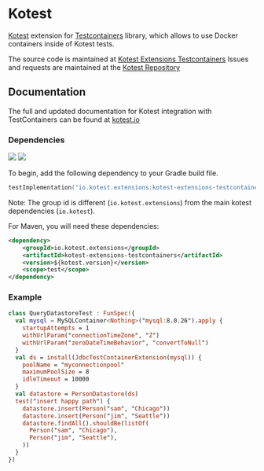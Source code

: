 # Kotest

[Kotest](https://github.com/kotest/kotest) extension for [Testcontainers](https://github.com/testcontainers/testcontainers-java) library, which allows to use Docker containers inside of Kotest tests.

The source code is maintained at [Kotest Extensions Testcontainers](https://github.com/kotest/kotest-extensions-testcontainers)
Issues and requests are maintained at the [Kotest Repository](https://github.com/kotest/kotest)

## Documentation

The full and updated documentation for Kotest integration with TestContainers can be found at [kotest.io](https://kotest.io/docs/extensions/test_containers.html)


### Dependencies

[<img src="https://img.shields.io/maven-central/v/io.kotest.extensions/kotest-extensions-testcontainers.svg?label=latest%20release"/>](https://search.maven.org/artifact/io.kotest.extensions/kotest-extensions-testcontainers)
[<img src="https://img.shields.io/nexus/s/https/oss.sonatype.org/io.kotest.extensions/kotest-extensions-testcontainers.svg?label=latest%20snapshot"/>](https://oss.sonatype.org/content/repositories/snapshots/io/kotest/extensions/kotest-extensions-testcontainers/)

To begin, add the following dependency to your Gradle build file.

```kotlin
testImplementation("io.kotest.extensions:kotest-extensions-testcontainers:VERSION")
```

Note: The group id is different (`io.kotest.extensions`) from the main kotest dependencies (`io.kotest`).

For Maven, you will need these dependencies:

```xml
<dependency>
    <groupId>io.kotest.extensions</groupId>
    <artifactId>kotest-extensions-testcontainers</artifactId>
    <version>${kotest.version}</version>
    <scope>test</scope>
</dependency>
```

### Example


```kotlin
class QueryDatastoreTest : FunSpec({
  val mysql = MySQLContainer<Nothing>("mysql:8.0.26").apply {
    startupAttempts = 1
    withUrlParam("connectionTimeZone", "Z")
    withUrlParam("zeroDateTimeBehavior", "convertToNull")
  }
  val ds = install(JdbcTestContainerExtension(mysql)) {
    poolName = "myconnectionpool"
    maximumPoolSize = 8
    idleTimeout = 10000
  }
  val datastore = PersonDatastore(ds)
  test("insert happy path") {
    datastore.insert(Person("sam", "Chicago"))
    datastore.insert(Person("jim", "Seattle"))
    datastore.findAll().shouldBe(listOf(
      Person("sam", "Chicago"),
      Person("jim", "Seattle"),
    ))
  }
})
```
